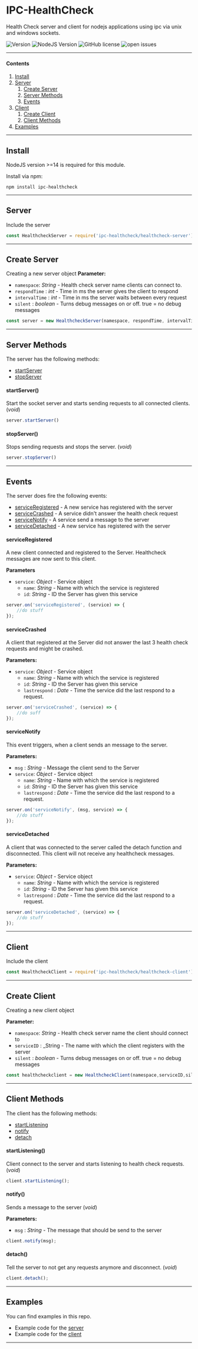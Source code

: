 # IPC-HealthCheck
Health Check server and client for nodejs applications using ipc via unix and windows sockets.

![Version](https://img.shields.io/badge/version-v1.3.0-blue) ![NodeJS Version](https://img.shields.io/badge/node%3E%3D-14-brightgreen) ![GitHub license](https://img.shields.io/github/license/BielefeldJ/ipc-healthcheck) ![open issues](https://img.shields.io/github/issues/BielefeldJ/ipc-healthcheck)

----
#### Contents
1. [Install](#install)
2. [Server](#server)
    1. [Create Server](#create-server)
     2. [Server Methods](#server-methods)
    3. [Events](#events)
3. [Client](#client)
    1. [Create Client](#create-client)
    2. [Client Methods](#client-methods)
4. [Examples](#examples)  

----
## Install
NodeJS version >=14 is required for this module.

Install via npm:

`npm install ipc-healthcheck`

----
## Server
Include the server 

```javascript
const HealthcheckServer = require('ipc-healthcheck/healthcheck-server');
```
----
## Create Server
Creating a new server object
**Parameter:**

- ``namespace``: _String_ - Health check server name clients can connect to.
- ``respondTime`` : _int_ -  Time in ms the server gives the client to respond
- ``intervalTime`` : _int_ - Time in ms the server waits between every request
- ``silent`` : _boolean_ - Turns debug messages on or off. true = no debug messages

```javascript
const server = new HealthcheckServer(namespace, respondTime, intervalTime, silent);
```

----
## Server Methods
The server has the following methods:
- [startServer](#startserver)
- [stopServer](#stopserver)

#### startServer()
Start the socket server and starts sending requests to all connected clients. (_void_)

```javascript
server.startServer()
```

#### stopServer()
Stops sending requests and stops the server. (_void_)
```javascript
server.stopServer()
```

----
## Events
The server does fire the following events:
- [serviceRegistered](#serviceregistered) - A new service has registered with the server
- [serviceCrashed](#servicecrashed) - A service didn't answer the health check request
- [serviceNotify](#servicenotify) - A service send a message to the server
- [serviceDetached](#servicedetached) - A new service has registered with the server

#### serviceRegistered
A new client connected and registered to the Server. Healthcheck messages are now sent to this client.

**Parameters**
- ``service``: _Object_ - Service object
    - ``name``: _String_ - Name with which the service is registered
    - ``id``: _String_ - ID the Server has given this service

```javascript
server.on('serviceRegistered', (service) => {
    //do stuff
});
```

#### serviceCrashed
A client that registered at the Server did not answer the last 3 health check requests and might be crashed.

**Parameters:**
- ``service``: _Object_ - Service object
    - ``name``: _String_ - Name with which the service is registered
    - ``id``: _String_ - ID the Server has given this service
    - ``lastrespond`` : _Date_ - Time the service did the last respond to a request.

```javascript
server.on('serviceCrashed', (service) => {
    //do suff
});
```

#### serviceNotify
This event triggers, when a client sends an message to the server.

**Parameters:**
- ``msg`` : _String_ - Message the client send to the Server
- ``service``: _Object_ - Service object
    - ``name``: _String_ - Name with which the service is registered
    - ``id``: _String_ - ID the Server has given this service
    - ``lastrespond`` : _Date_ - Time the service did the last respond to a request.

```javascript
server.on('serviceNotify', (msg, service) => {
    //do stuff 
});
```

#### serviceDetached
A client that was connected to the server called the detach function and disconnected. This client will not receive any healthcheck messages.

**Parameters:**
- ``service``: _Object_ - Service object
    - ``name``: _String_ - Name with which the service is registered
    - ``id``: _String_ - ID the Server has given this service
    - ``lastrespond`` : _Date_ - Time the service did the last respond to a request.

```javascript
server.on('serviceDetached', (service) => {
    //do stuff 
});
```

----
## Client

Include the client 

```javascript
const HealthcheckClient = require('ipc-healthcheck/healthcheck-client');
```
----
## Create Client
Creating a new client object

**Parameter:**

- ``namespace``: _String_ - Health check server name the client should connect to
- ``serviceID`` : _String - The name with which the client registers with the server
- ``silent`` : _boolean_ - Turns debug messages on or off. true = no debug messages

```javascript
const healthcheckclient = new HealthcheckClient(namespace,serviceID,silent);
```
----
## Client Methods
The client has the following methods:
- [startListening](#startListening)
- [notify](#notify)
- [detach](#detach)

#### startListening()
Client connect to the server and starts listening to health check requests. (_void_)

```javascript
client.startListening();
```

#### notify()
Sends a message to the server (_void_)

**Parameters:**

- ``msg`` : _String_ - The message that should be send to the server

```javascript
client.notify(msg);
```

#### detach()
Tell the server to not get any requests anymore and disconnect. (_void_)

```javascript
client.detach();
```
----

## Examples

You can find examples in this repo.

- Example code for the [server](https://github.com/BielefeldJ/ipc-healthcheck/blob/main/example-server.js)  
- Example code for the [client](https://github.com/BielefeldJ/ipc-healthcheck/blob/main/example-client.js)

----



